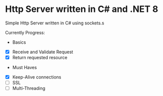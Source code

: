 # Http Server written in C# and .NET 8

Simple Http Server written in C# using sockets.s

Currently Progress:

- Basics
- [x] Receive and Validate Request
- [x] Return requested resource
- Must Haves
- [x] Keep-Alive connections
- [ ] SSL
- [ ] Multi-Threading
